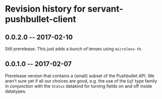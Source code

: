 # Revision history for servant-pushbullet-client

## 0.0.2.0  -- 2017-02-10

Still prerelease. This just adds a bunch of lenses using `microlens-th`.

## 0.0.1.0  -- 2017-02-07

Prerelease version that contains a (small) subset of the Pushbullet API. We
aren't sure yet if all our choices are good, e.g. the use of the `EqT` type
family in conjunction with the `Status` datakind for turning fields on and off
inside datatypes.
